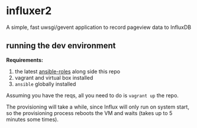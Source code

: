 # influxer2

A simple, fast uwsgi/gevent application to record pageview data to InfluxDB

## running the dev environment

__Requirements:__

1. the latest [ansible-roles](https://github.com/theonion/ansible-roles) along side this repo
2. vagrant and virtual box installed
3. `ansible` globally installed 

Assuming you have the reqs, all you need to do is `vagrant up` the repo. 

The provisioning will take a while, since Influx will only run on system start, so the provisioning process 
reboots the VM and waits (takes up to 5 minutes some times).
